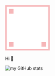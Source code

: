 <img alt="my profile icon" src="icon.svg" width="144" height="144">

Hi :wave:

<img alt="my GitHub stats" src="https://github-readme-stats.vercel.app/api?username=sasaplus1&count_private=true&show_icons=true&theme=dark" width="495" height="195">
